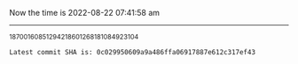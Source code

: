 Now the time is 2022-08-22 07:41:58 am

---

<small>18700160851294218601268181084923104</small>

```txt
Latest commit SHA is: 0c029950609a9a486ffa06917887e612c317ef43
```
